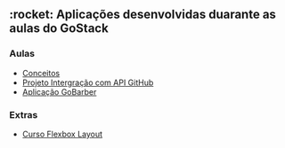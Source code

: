 <h2>:rocket: Aplicações desenvolvidas duarante as aulas do GoStack</h2>

<h3>Aulas</h3>
<ul>
  <li><a href="https://github.com/AnaPaulaMenezes/bootcamp-gostack/tree/master/conceitos-dev">Conceitos</a></li>
  <li><a href="https://github.com/AnaPaulaMenezes/bootcamp-gostack/tree/master/projeto-integracao-api-github">Projeto Intergração com API GitHub</a></li>
  <li><a href="https://github.com/AnaPaulaMenezes/bootcamp-gostack/tree/master/gobarber">Aplicação GoBarber</a></li>
</ul>

<h3>Extras</h3>
<ul>
  <li><a href="https://github.com/AnaPaulaMenezes/bootcamp-gostack/tree/master/flexbox">Curso Flexbox Layout</a></li>
</ul>

